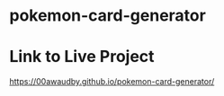 # pokemon-card-generator








# Link to Live Project 
https://00awaudby.github.io/pokemon-card-generator/
